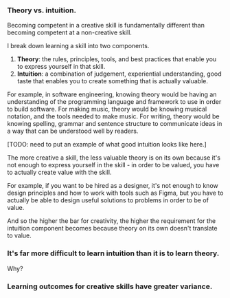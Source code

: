 ### Theory vs. intuition.

Becoming competent in a creative skill is fundamentally different than becoming competent at a non-creative skill.

I break down learning a skill into two components. 
1. **Theory**: the rules, principles, tools, and best practices that enable you to express yourself in that skill.
2. **Intuition**: a combination of judgement, experiential understanding, good taste that enables you to create something that is actually valuable.

For example, in software engineering, knowing theory would be having an understanding of the programming language and framework to use in order to build software. For making music, theory would be knowing musical notation, and the tools needed to make music. For writing, theory would be knowing spelling, grammar and sentence structure to communicate ideas in a way that can be understood well by readers.

[TODO: need to put an example of what good intuition looks like here.]

The more creative a skill, the less valuable theory is on its own because it's not enough to express yourself in the skill - in order to be valued, you have to actually create value with the skill.

For example, if you want to be hired as a designer, it's not enough to know design principles and how to work with tools such as Figma, but you have to actually be able to design useful solutions to problems in order to be of value.

And so the higher the bar for creativity, the higher the requirement for the intuition component becomes because theory on its own doesn't translate to value.
### It's far more difficult to learn intuition than it is to learn theory.

Why? 

### Learning outcomes for creative skills have greater variance.



